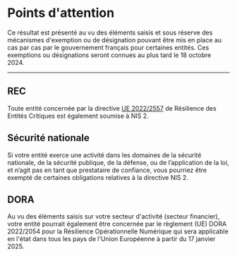# Points d'attention

Ce résultat est présenté au vu des éléments saisis et sous réserve des mécanismes d'exemption ou de désignation pouvant
être mis en place au cas par cas par le gouvernement français pour certaines entités. Ces exemptions ou désignations
seront connues au plus tard le 18 octobre 2024.

---

## REC

Toute entité concernée par la
directive [UE 2022/2557](https://eur-lex.europa.eu/legal-content/FR/TXT/?uri=CELEX:32022L2557) de Résilience des Entités
Critiques est également soumise à NIS 2.

## Sécurité nationale

Si votre entité exerce une activité dans les domaines de la sécurité nationale, de la sécurité publique, de la défense,
ou de l’application de la loi, et n’agit pas en tant que prestataire de confiance, vous pourriez être exempté de
certaines obligations relatives à la directive NIS 2.

## DORA

Au vu des éléments saisis sur votre secteur d'activité (secteur financier), votre entité pourrait également être
concernée par le règlement (UE) DORA 2022/2054 pour la Résilience Opérationnelle Numérique qui sera applicable en l'état
dans tous les pays de l'Union Européenne à partir du 17 janvier 2025.

